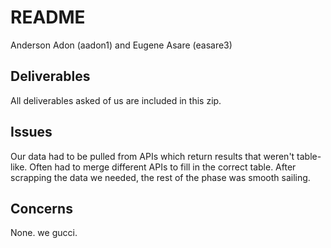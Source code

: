 
# README

Anderson Adon (aadon1) and Eugene Asare (easare3)

## Deliverables

All deliverables asked of us are included in this zip.

## Issues

Our data had to be pulled from APIs which return results that weren't table-like. Often had to merge different APIs to fill in the correct table. After scrapping the data we needed, the rest of the phase was smooth sailing.

## Concerns

None. we gucci.
